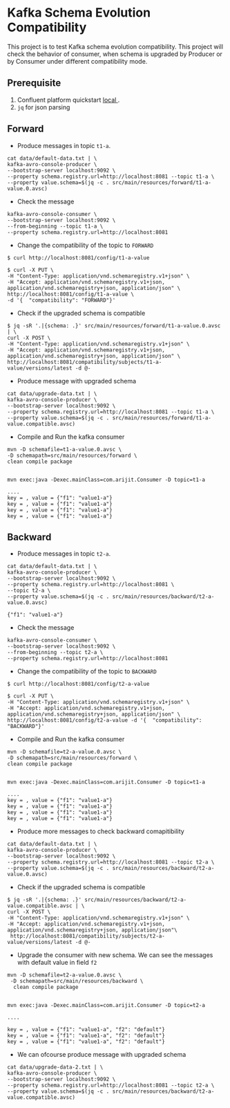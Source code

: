 # Kafka Schema Evolution Compatibility
This project is to test Kafka schema evolution compatibility. This project will check the behavior of consumer, when schema is upgraded by Producer or by Consumer under different compatibility mode.

## Prerequisite
1. Confluent platform quickstart [ local ](https://docs.confluent.io/platform/current/platform-quickstart.html#prerequisites). 
2. `jq` for json parsing 

## Forward

* Produce messages in topic `t1-a`. 
```
cat data/default-data.txt | \
kafka-avro-console-producer \
--bootstrap-server localhost:9092 \
--property schema.registry.url=http://localhost:8081 --topic t1-a \
--property value.schema=$(jq -c . src/main/resources/forward/t1-a-value.0.avsc)

```
* Check the message

```
kafka-avro-console-consumer \
--bootstrap-server localhost:9092 \
--from-beginning --topic t1-a \
--property schema.registry.url=http://localhost:8081

```
* Change the compatibility of the topic to `FORWARD` 

```
$ curl http://localhost:8081/config/t1-a-value

$ curl -X PUT \
-H "Content-Type: application/vnd.schemaregistry.v1+json" \
-H "Accept: application/vnd.schemaregistry.v1+json, application/vnd.schemaregistry+json, application/json" \
http://localhost:8081/config/t1-a-value \
-d '{  "compatibility": "FORWARD"}' 
```

* Check if the upgraded schema is compatible

```
$ jq -sR '.|{schema: .}' src/main/resources/forward/t1-a-value.0.avsc | \
curl -X POST \
-H "Content-Type: application/vnd.schemaregistry.v1+json" \
-H "Accept: application/vnd.schemaregistry.v1+json, application/vnd.schemaregistry+json, application/json" \
http://localhost:8081/compatibility/subjects/t1-a-value/versions/latest -d @- 

```
* Produce message with upgraded schema

```
cat data/upgrade-data.txt | \
kafka-avro-console-producer \
--bootstrap-server localhost:9092 \
--property schema.registry.url=http://localhost:8081 --topic t1-a \
--property value.schema=$(jq -c . src/main/resources/forward/t1-a-value.compatible.avsc)

```
* Compile and Run the kafka consumer

```
mvn -D schemafile=t1-a-value.0.avsc \
-D schemapath=src/main/resources/forward \
clean compile package


mvn exec:java -Dexec.mainClass=com.arijit.Consumer -D topic=t1-a

....
key = , value = {"f1": "value1-a"}
key = , value = {"f1": "value1-a"}
key = , value = {"f1": "value1-a"}
key = , value = {"f1": "value1-a"}

```


## Backward

* Produce messages in topic `t2-a`. 
```
cat data/default-data.txt | \
kafka-avro-console-producer \
--bootstrap-server localhost:9092 \
--property schema.registry.url=http://localhost:8081 \
--topic t2-a \
--property value.schema=$(jq -c . src/main/resources/backward/t2-a-value.0.avsc)

{"f1": "value1-a"}
```
* Check the message

```
kafka-avro-console-consumer \
--bootstrap-server localhost:9092 \
--from-beginning --topic t2-a \
--property schema.registry.url=http://localhost:8081

```
* Change the compatibility of the topic to `BACKWARD` 

```
$ curl http://localhost:8081/config/t2-a-value

$ curl -X PUT \
-H "Content-Type: application/vnd.schemaregistry.v1+json" \
-H "Accept: application/vnd.schemaregistry.v1+json, application/vnd.schemaregistry+json, application/json" \
http://localhost:8081/config/t2-a-value -d '{  "compatibility": "BACKWARD"}' 
```
* Compile and Run the kafka consumer

```
mvn -D schemafile=t2-a-value.0.avsc \
-D schemapath=src/main/resources/forward \
clean compile package


mvn exec:java -Dexec.mainClass=com.arijit.Consumer -D topic=t1-a

....
key = , value = {"f1": "value1-a"}
key = , value = {"f1": "value1-a"}
key = , value = {"f1": "value1-a"}
key = , value = {"f1": "value1-a"}

```
* Produce more messages to check backward comapitibility

```
cat data/default-data.txt | \
kafka-avro-console-producer \
--bootstrap-server localhost:9092 \
--property schema.registry.url=http://localhost:8081 --topic t2-a \
--property value.schema=$(jq -c . src/main/resources/backward/t2-a-value.0.avsc)

```

* Check if the upgraded schema is compatible

```
$ jq -sR '.|{schema: .}' src/main/resources/backward/t2-a-value.compatible.avsc | \
curl -X POST \
-H "Content-Type: application/vnd.schemaregistry.v1+json" \
-H "Accept: application/vnd.schemaregistry.v1+json, application/vnd.schemaregistry+json, application/json"\
 http://localhost:8081/compatibility/subjects/t2-a-value/versions/latest -d @- 

```
* Upgrade the consumer with new schema. We can see the messages with default value in field `f2`
```
mvn -D schemafile=t2-a-value.0.avsc \
 -D schemapath=src/main/resources/backward \
  clean compile package


mvn exec:java -Dexec.mainClass=com.arijit.Consumer -D topic=t2-a

....

key = , value = {"f1": "value1-a", "f2": "default"}
key = , value = {"f1": "value1-a", "f2": "default"}
key = , value = {"f1": "value1-a", "f2": "default"}

```


* We can ofcourse produce message with upgraded schema

```
cat data/upgrade-data-2.txt | \
kafka-avro-console-producer \
--bootstrap-server localhost:9092 \
--property schema.registry.url=http://localhost:8081 --topic t2-a \
--property value.schema=$(jq -c . src/main/resources/backward/t2-a-value.compatible.avsc)

```

